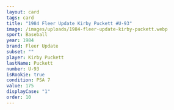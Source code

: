 ```yaml
---
layout: card
tags: card
title: "1984 Fleer Update Kirby Puckett #U-93"
image: /images/uploads/1984-fleer-update-kirby-puckett.webp
sport: Baseball
year: 1984
brand: Fleer Update
subset: ""
player: Kirby Puckett
lastName: Puckett
number: U-93
isRookie: true
condition: PSA 7
value: 175
displayCase: "1"
order: 10
---
```

